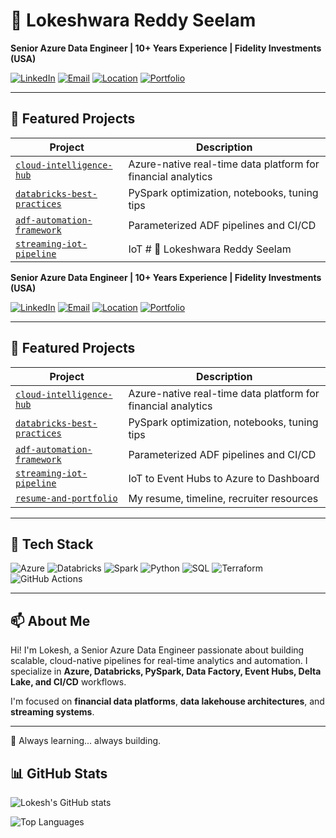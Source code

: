 # 👋 Lokeshwara Reddy Seelam

**Senior Azure Data Engineer | 10+ Years Experience | Fidelity Investments (USA)**

[![LinkedIn](https://img.shields.io/badge/LinkedIn-lokesh--seelam-blue?logo=linkedin)](https://www.linkedin.com/in/lokesh-seelam)
[![Email](https://img.shields.io/badge/Email-lokeshreddy22@gmail.com-red?logo=gmail)](mailto:lokeshreddy22@gmail.com)
[![Location](https://img.shields.io/badge/Location-Manassas,%20VA-lightgrey)]()
[![Portfolio](https://img.shields.io/badge/Portfolio-GitHub-green?logo=github)](https://github.com/Lokesh5055d)

---

## 🚀 Featured Projects

| Project | Description |
|--------|-------------|
| [`cloud-intelligence-hub`](https://github.com/Lokesh5055d/cloud-intelligence-hub) | Azure-native real-time data platform for financial analytics |
| [`databricks-best-practices`](https://github.com/Lokesh5055d/databricks-best-practices) | PySpark optimization, notebooks, tuning tips |
| [`adf-automation-framework`](https://github.com/Lokesh5055d/adf-automation-framework) | Parameterized ADF pipelines and CI/CD |
| [`streaming-iot-pipeline`](https://github.com/Lokesh5055d/streaming-iot-pipeline) | IoT # 👋 Lokeshwara Reddy Seelam

**Senior Azure Data Engineer | 10+ Years Experience | Fidelity Investments (USA)**

[![LinkedIn](https://img.shields.io/badge/LinkedIn-lokesh--seelam-blue?logo=linkedin)](https://www.linkedin.com/in/lokesh-seelam)
[![Email](https://img.shields.io/badge/Email-lokeshreddy22@gmail.com-red?logo=gmail)](mailto:lokeshreddy22@gmail.com)
[![Location](https://img.shields.io/badge/Location-Manassas,%20VA-lightgrey)]()
[![Portfolio](https://img.shields.io/badge/Portfolio-GitHub-green?logo=github)](https://github.com/Lokesh5055d)

---

## 🚀 Featured Projects

| Project | Description |
|--------|-------------|
| [`cloud-intelligence-hub`](https://github.com/Lokesh5055d/cloud-intelligence-hub) | Azure-native real-time data platform for financial analytics |
| [`databricks-best-practices`](https://github.com/Lokesh5055d/databricks-best-practices) | PySpark optimization, notebooks, tuning tips |
| [`adf-automation-framework`](https://github.com/Lokesh5055d/adf-automation-framework) | Parameterized ADF pipelines and CI/CD |
| [`streaming-iot-pipeline`](https://github.com/Lokesh5055d/streaming-iot-pipeline) | IoT to Event Hubs to Azure to Dashboard |
| [`resume-and-portfolio`](https://github.com/Lokesh5055d/resume-and-portfolio) | My resume, timeline, recruiter resources |

---

## 🧰 Tech Stack

![Azure](https://img.shields.io/badge/Azure-0078D4?style=flat&logo=microsoft-azure&logoColor=white)
![Databricks](https://img.shields.io/badge/Databricks-FF3621?style=flat&logo=databricks&logoColor=white)
![Spark](https://img.shields.io/badge/Apache%20Spark-E25A1C?style=flat&logo=apachespark&logoColor=white)
![Python](https://img.shields.io/badge/Python-3776AB?style=flat&logo=python&logoColor=white)
![SQL](https://img.shields.io/badge/SQL-316192?style=flat&logo=postgresql&logoColor=white)
![Terraform](https://img.shields.io/badge/Terraform-844FBA?style=flat&logo=terraform&logoColor=white)
![GitHub Actions](https://img.shields.io/badge/GitHub%20Actions-2088FF?style=flat&logo=githubactions&logoColor=white)

---

## 📫 About Me

Hi! I'm Lokesh, a Senior Azure Data Engineer passionate about building scalable, cloud-native pipelines for real-time analytics and automation.
I specialize in **Azure, Databricks, PySpark, Data Factory, Event Hubs, Delta Lake, and CI/CD** workflows.

I'm focused on **financial data platforms**, **data lakehouse architectures**, and **streaming systems**.

---

🌱 Always learning... always building.

## 📊 GitHub Stats

![Lokesh's GitHub stats](https://github-readme-stats.vercel.app/api?username=Lokesh5055d&show_icons=true&theme=radical)

![Top Languages](https://github-readme-stats.vercel.app/api/top-langs/?username=Lokesh5055d&layout=compact&theme=radical)
